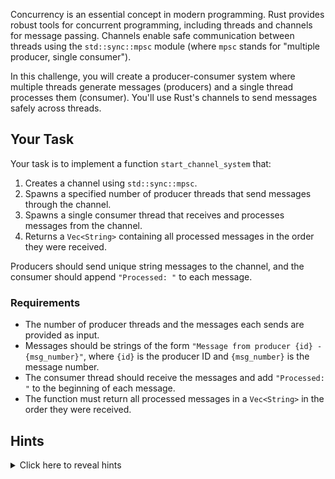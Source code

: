 Concurrency is an essential concept in modern programming. Rust provides robust tools for concurrent programming, including threads and channels for message passing. Channels enable safe communication between threads using the `std::sync::mpsc` module (where `mpsc` stands for "multiple producer, single consumer").

In this challenge, you will create a producer-consumer system where multiple threads generate messages (producers) and a single thread processes them (consumer). You'll use Rust's channels to send messages safely across threads.

## Your Task

Your task is to implement a function `start_channel_system` that:

1. Creates a channel using `std::sync::mpsc`.
2. Spawns a specified number of producer threads that send messages through the channel.
3. Spawns a single consumer thread that receives and processes messages from the channel.
4. Returns a `Vec<String>` containing all processed messages in the order they were received.

Producers should send unique string messages to the channel, and the consumer should append `"Processed: "` to each message.

### Requirements

- The number of producer threads and the messages each sends are provided as input.
- Messages should be strings of the form `"Message from producer {id} - {msg_number}"`, where `{id}` is the producer ID and `{msg_number}` is the message number.
- The consumer thread should receive the messages and add `"Processed: "` to the beginning of each message.
- The function must return all processed messages in a `Vec<String>` in the order they were received.

## Hints

<details>
    <summary>Click here to reveal hints</summary>

- Use the `std::sync::mpsc::channel` function to create a channel.
- You can clone the sender to allow multiple producers to send messages.
- Use `thread::spawn` to create threads.
- The consumer thread should run a loop to receive messages using `recv()` or `try_recv()` until all producers are finished.
- Consider using `join` on threads to ensure all threads complete before collecting the results.
- Handle channel closing properly by dropping the sender in the main thread when all producers are done.

</details>
